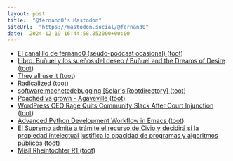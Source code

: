 ```yaml
---
layout: post
title:  "@fernand0's Mastodon"
siteUrl:  "https://mastodon.social/@fernand0"
date:  2024-12-19 16:44:58.852000+00:00
---
```

*  [El canalillo de fernand0 (seudo-podcast ocasional)  ](https://mastodon.social/tags/iVooxRewind2024) ([toot](https://mastodon.social/@fernand0/113680495335633410))
*  [Libro. Buñuel y los sueños del deseo / Buñuel and the Dreams of Desire ](https://fotografiasenmovimiento.wordpress.com/2024/12/19/libro-bunuel-y-los-suenos-del-deseo-bunuel-and-the-dreams-of-desire) ([toot](https://mastodon.social/@fernand0/113680209661032576))
*  [They all use it ](https://registerspill.thorstenball.com/p/they-all-use-i) ([toot](https://mastodon.social/@fernand0/113680181388207316))
*  [Radicalized ](https://prospect.org/culture/books/2024-12-09-radicalized-cory-doctorow-story-health-care) ([toot](https://mastodon.social/@fernand0/113679448904205643))
*  [software:machetedebugging [Solar's Rootdirectory] ](https://rootdirectory.de/doku.php?id=software:machetedebuggin) ([toot](https://mastodon.social/@fernand0/113679301224592688))
*  [Poached vs grown - Agaveville ](https://www.agaveville.org/viewtopic.php?t=1371) ([toot](https://mastodon.social/@fernand0/113678925376490015))
*  [WordPress CEO Rage Quits Community Slack After Court Injunction ](https://www.404media.co/wordpress-wp-engine-preliminary-injunction) ([toot](https://mastodon.social/@fernand0/113678734216169719))
*  [Advanced Python Development Workflow in Emacs ](https://blog.serghei.pl/posts/emacs-python-ide) ([toot](https://mastodon.social/@fernand0/113678144880686808))
*  [El Supremo admite a trámite el recurso de Civio y decidirá si la propiedad intelectual justifica la opacidad de programas y algoritmos públicos ](https://civio.es/novedades/2024/12/04/tribunal-Supremo-auto-propiedad-intelectual-transparencia-civio-bosco) ([toot](https://mastodon.social/@fernand0/113677905225895125))
*  [Misil Rheintochter R1 ](https://www.flickr.com/photos/fernand0/54205405301) ([toot](https://mastodon.social/@fernand0/113677206627675346))
